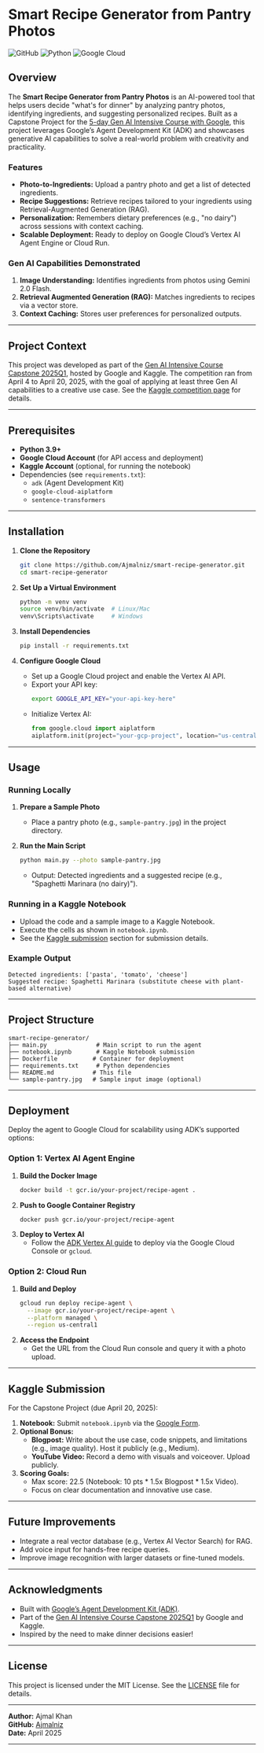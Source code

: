 
# Smart Recipe Generator from Pantry Photos

![GitHub](https://img.shields.io/badge/license-MIT-blue.svg)
![Python](https://img.shields.io/badge/python-3.9+-green.svg)
![Google Cloud](https://img.shields.io/badge/Google%20Cloud-Vertex%20AI-yellow.svg)

## Overview

The **Smart Recipe Generator from Pantry Photos** is an AI-powered tool that helps users decide "what's for dinner" by analyzing pantry photos, identifying ingredients, and suggesting personalized recipes. Built as a Capstone Project for the [5-day Gen AI Intensive Course with Google](https://kaggle.com/competitions/gen-ai-intensive-course-capstone-2025q1), this project leverages Google’s Agent Development Kit (ADK) and showcases generative AI capabilities to solve a real-world problem with creativity and practicality.

### Features
- **Photo-to-Ingredients:** Upload a pantry photo and get a list of detected ingredients.
- **Recipe Suggestions:** Retrieve recipes tailored to your ingredients using Retrieval-Augmented Generation (RAG).
- **Personalization:** Remembers dietary preferences (e.g., "no dairy") across sessions with context caching.
- **Scalable Deployment:** Ready to deploy on Google Cloud’s Vertex AI Agent Engine or Cloud Run.

### Gen AI Capabilities Demonstrated
1. **Image Understanding:** Identifies ingredients from photos using Gemini 2.0 Flash.
2. **Retrieval Augmented Generation (RAG):** Matches ingredients to recipes via a vector store.
3. **Context Caching:** Stores user preferences for personalized outputs.

---

## Project Context

This project was developed as part of the [Gen AI Intensive Course Capstone 2025Q1](https://kaggle.com/competitions/gen-ai-intensive-course-capstone-2025q1), hosted by Google and Kaggle. The competition ran from April 4 to April 20, 2025, with the goal of applying at least three Gen AI capabilities to a creative use case. See the [Kaggle competition page](https://kaggle.com/competitions/gen-ai-intensive-course-capstone-2025q1) for details.

---

## Prerequisites

- **Python 3.9+**
- **Google Cloud Account** (for API access and deployment)
- **Kaggle Account** (optional, for running the notebook)
- Dependencies (see `requirements.txt`):
  - `adk` (Agent Development Kit)
  - `google-cloud-aiplatform`
  - `sentence-transformers`

---

## Installation

1. **Clone the Repository**
   ```bash
   git clone https://github.com/Ajmalniz/smart-recipe-generator.git
   cd smart-recipe-generator
   ```

2. **Set Up a Virtual Environment**
   ```bash
   python -m venv venv
   source venv/bin/activate  # Linux/Mac
   venv\Scripts\activate     # Windows
   ```

3. **Install Dependencies**
   ```bash
   pip install -r requirements.txt
   ```

4. **Configure Google Cloud**
   - Set up a Google Cloud project and enable the Vertex AI API.
   - Export your API key:
     ```bash
     export GOOGLE_API_KEY="your-api-key-here"
     ```
   - Initialize Vertex AI:
     ```python
     from google.cloud import aiplatform
     aiplatform.init(project="your-gcp-project", location="us-central1")
     ```

---

## Usage

### Running Locally
1. **Prepare a Sample Photo**
   - Place a pantry photo (e.g., `sample-pantry.jpg`) in the project directory.

2. **Run the Main Script**
   ```bash
   python main.py --photo sample-pantry.jpg
   ```
   - Output: Detected ingredients and a suggested recipe (e.g., "Spaghetti Marinara (no dairy)").

### Running in a Kaggle Notebook
- Upload the code and a sample image to a Kaggle Notebook.
- Execute the cells as shown in `notebook.ipynb`.
- See the [Kaggle submission](#kaggle-submission) section for submission details.

### Example Output
```
Detected ingredients: ['pasta', 'tomato', 'cheese']
Suggested recipe: Spaghetti Marinara (substitute cheese with plant-based alternative)
```

---

## Project Structure

```
smart-recipe-generator/
├── main.py              # Main script to run the agent
├── notebook.ipynb       # Kaggle Notebook submission
├── Dockerfile          # Container for deployment
├── requirements.txt     # Python dependencies
├── README.md           # This file
└── sample-pantry.jpg   # Sample input image (optional)
```

---

## Deployment

Deploy the agent to Google Cloud for scalability using ADK’s supported options:

### Option 1: Vertex AI Agent Engine
1. **Build the Docker Image**
   ```bash
   docker build -t gcr.io/your-project/recipe-agent .
   ```
2. **Push to Google Container Registry**
   ```bash
   docker push gcr.io/your-project/recipe-agent
   ```
3. **Deploy to Vertex AI**
   - Follow the [ADK Vertex AI guide](https://google.github.io/adk-docs/deployment/vertex-ai) to deploy via the Google Cloud Console or `gcloud`.

### Option 2: Cloud Run
1. **Build and Deploy**
   ```bash
   gcloud run deploy recipe-agent \
     --image gcr.io/your-project/recipe-agent \
     --platform managed \
     --region us-central1
   ```
2. **Access the Endpoint**
   - Get the URL from the Cloud Run console and query it with a photo upload.

---

## Kaggle Submission

For the Capstone Project (due April 20, 2025):
1. **Notebook:** Submit `notebook.ipynb` via the [Google Form](https://example.com/google-form-link).
2. **Optional Bonus:**
   - **Blogpost:** Write about the use case, code snippets, and limitations (e.g., image quality). Host it publicly (e.g., Medium).
   - **YouTube Video:** Record a demo with visuals and voiceover. Upload publicly.
3. **Scoring Goals:**
   - Max score: 22.5 (Notebook: 10 pts * 1.5x Blogpost * 1.5x Video).
   - Focus on clear documentation and innovative use case.

---

## Future Improvements

- Integrate a real vector database (e.g., Vertex AI Vector Search) for RAG.
- Add voice input for hands-free recipe queries.
- Improve image recognition with larger datasets or fine-tuned models.

---

## Acknowledgments

- Built with [Google’s Agent Development Kit (ADK)](https://google.github.io/adk-docs).
- Part of the [Gen AI Intensive Course Capstone 2025Q1](https://kaggle.com/competitions/gen-ai-intensive-course-capstone-2025q1) by Google and Kaggle.
- Inspired by the need to make dinner decisions easier!

---

## License

This project is licensed under the MIT License. See the [LICENSE](LICENSE) file for details.

---

**Author:** Ajmal Khan  
**GitHub:** [Ajmalniz](https://github.com/Ajmalniz)  
**Date:** April 2025

---

